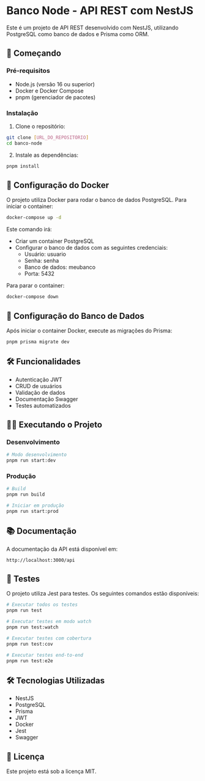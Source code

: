 # Banco Node - API REST com NestJS

Este é um projeto de API REST desenvolvido com NestJS, utilizando PostgreSQL como banco de dados e Prisma como ORM.

## 🚀 Começando

### Pré-requisitos

- Node.js (versão 16 ou superior)
- Docker e Docker Compose
- pnpm (gerenciador de pacotes)

### Instalação

1. Clone o repositório:

```bash
git clone [URL_DO_REPOSITÓRIO]
cd banco-node
```

2. Instale as dependências:

```bash
pnpm install
```

## 🐳 Configuração do Docker

O projeto utiliza Docker para rodar o banco de dados PostgreSQL. Para iniciar o container:

```bash
docker-compose up -d
```

Este comando irá:

- Criar um container PostgreSQL
- Configurar o banco de dados com as seguintes credenciais:
  - Usuário: usuario
  - Senha: senha
  - Banco de dados: meubanco
  - Porta: 5432

Para parar o container:

```bash
docker-compose down
```

## 🔧 Configuração do Banco de Dados

Após iniciar o container Docker, execute as migrações do Prisma:

```bash
pnpm prisma migrate dev
```

## 🛠️ Funcionalidades

- Autenticação JWT
- CRUD de usuários
- Validação de dados
- Documentação Swagger
- Testes automatizados

## 🏃‍♂️ Executando o Projeto

### Desenvolvimento

```bash
# Modo desenvolvimento
pnpm run start:dev
```

### Produção

```bash
# Build
pnpm run build

# Iniciar em produção
pnpm run start:prod
```

## 📚 Documentação

A documentação da API está disponível em:

```
http://localhost:3000/api
```

## 🧪 Testes

O projeto utiliza Jest para testes. Os seguintes comandos estão disponíveis:

```bash
# Executar todos os testes
pnpm run test

# Executar testes em modo watch
pnpm run test:watch

# Executar testes com cobertura
pnpm run test:cov

# Executar testes end-to-end
pnpm run test:e2e
```

## 🛠️ Tecnologias Utilizadas

- NestJS
- PostgreSQL
- Prisma
- JWT
- Docker
- Jest
- Swagger

## 📝 Licença

Este projeto está sob a licença MIT.
